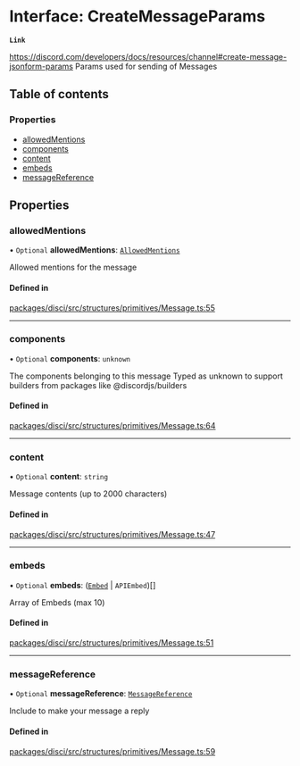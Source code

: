 # Interface: CreateMessageParams

**`Link`**

https://discord.com/developers/docs/resources/channel#create-message-jsonform-params
Params used for sending of Messages

## Table of contents

### Properties

- [allowedMentions](CreateMessageParams.md#allowedmentions)
- [components](CreateMessageParams.md#components)
- [content](CreateMessageParams.md#content)
- [embeds](CreateMessageParams.md#embeds)
- [messageReference](CreateMessageParams.md#messagereference)

## Properties

### allowedMentions

• `Optional` **allowedMentions**: [`AllowedMentions`](AllowedMentions.md)

Allowed mentions for the message

#### Defined in

[packages/disci/src/structures/primitives/Message.ts:55](https://github.com/typicalninja493/disci/blob/96876f6/packages/disci/src/structures/primitives/Message.ts#L55)

___

### components

• `Optional` **components**: `unknown`

The components belonging to this message
Typed as unknown to support builders from packages like @discordjs/builders

#### Defined in

[packages/disci/src/structures/primitives/Message.ts:64](https://github.com/typicalninja493/disci/blob/96876f6/packages/disci/src/structures/primitives/Message.ts#L64)

___

### content

• `Optional` **content**: `string`

Message contents (up to 2000 characters)

#### Defined in

[packages/disci/src/structures/primitives/Message.ts:47](https://github.com/typicalninja493/disci/blob/96876f6/packages/disci/src/structures/primitives/Message.ts#L47)

___

### embeds

• `Optional` **embeds**: ([`Embed`](../classes/Embed.md) \| `APIEmbed`)[]

Array of Embeds (max 10)

#### Defined in

[packages/disci/src/structures/primitives/Message.ts:51](https://github.com/typicalninja493/disci/blob/96876f6/packages/disci/src/structures/primitives/Message.ts#L51)

___

### messageReference

• `Optional` **messageReference**: [`MessageReference`](MessageReference.md)

Include to make your message a reply

#### Defined in

[packages/disci/src/structures/primitives/Message.ts:59](https://github.com/typicalninja493/disci/blob/96876f6/packages/disci/src/structures/primitives/Message.ts#L59)
